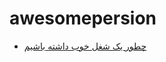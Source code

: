 # awesomepersion

- [چطور یک شغل خوب داشته باشیم](https://jadi.net/2017/07/how-to-have-a-good-job/)
